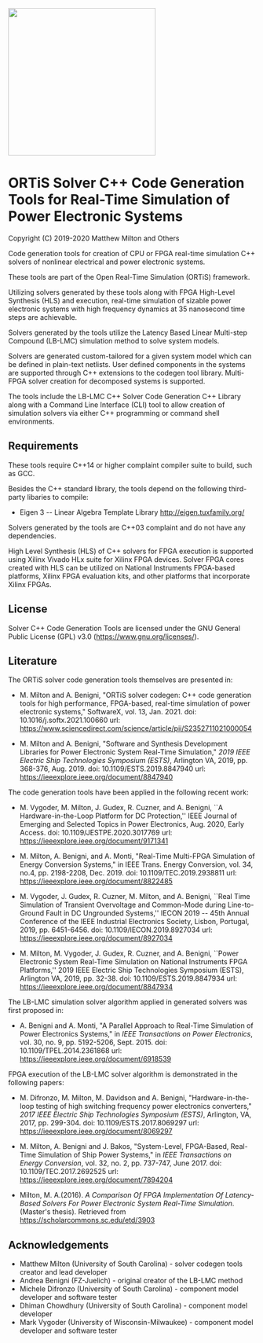 <img src="./ortis_logo_300dpi.png" width="300"/>

# ORTiS Solver C++ Code Generation Tools for Real-Time Simulation of Power Electronic Systems 

Copyright (C) 2019-2020 Matthew Milton and Others

Code generation tools for creation of CPU or FPGA real-time simulation C++ solvers of nonlinear electrical and power electronic systems.

These tools are part of the Open Real-Time Simulation (ORTiS) framework.

Utilizing solvers generated by these tools along with FPGA High-Level Synthesis (HLS) and execution, real-time simulation of sizable power electronic systems with high frequency dynamics at 35 nanosecond time steps are achievable.

Solvers generated by the tools utilize the Latency Based Linear Multi-step Compound (LB-LMC) simulation method to solve system models.  

Solvers are generated custom-tailored for a given system model which can be defined in plain-text netlists.  User defined components in the systems are supported through C++ extensions to the codegen tool library.  Multi-FPGA solver creation for decomposed systems is supported.

The tools include the LB-LMC C++ Solver Code Generation C++ Library along with a Command Line Interface (CLI) tool to allow creation of simulation solvers via either C++ programming or command shell environments.

## Requirements

These tools require C++14 or higher complaint compiler suite to build, such as GCC.

Besides the C++ standard library, the tools depend on the following third-party libaries to compile:

  * Eigen 3 -- Linear Algebra Template Library
http://eigen.tuxfamily.org/

Solvers generated by the tools are C++03 complaint and do not have any dependencies.

High Level Synthesis (HLS) of C++ solvers for FPGA execution is supported using Xilinx Vivado HLx suite for Xilinx FPGA devices.  Solver FPGA cores created with HLS can be utilized on National Instruments FPGA-based platforms, Xilinx FPGA evaluation kits, and other platforms that incorporate Xilinx FPGAs.

## License

Solver C++ Code Generation Tools are licensed under the GNU General Public License (GPL) v3.0 (https://www.gnu.org/licenses/).

## Literature 
  
The ORTiS solver code generation tools themselves are presented in:

* M. Milton and A. Benigni, "ORTiS solver codegen: C++ code generation tools for high performance, FPGA-based, real-time simulation of power electronic systems," SoftwareX, vol. 13, Jan. 2021.
doi: 10.1016/j.softx.2021.100660
url: https://www.sciencedirect.com/science/article/pii/S2352711021000054

* M. Milton and A. Benigni, "Software and Synthesis Development Libraries for Power Electronic System Real-Time Simulation," *2019 IEEE Electric Ship Technologies Symposium (ESTS)*, Arlington VA, 2019, pp. 368-376, Aug. 2019.
doi: 10.1109/ESTS.2019.8847940
url: https://ieeexplore.ieee.org/document/8847940

The code generation tools have been applied in the following recent work:

* M. Vygoder, M. Milton, J. Gudex, R. Cuzner, and A. Benigni, ``A Hardware-in-the-Loop Platform for DC Protection,'' IEEE Journal of Emerging and Selected Topics in Power Electronics, Aug. 2020, Early Access.
doi:  10.1109/JESTPE.2020.3017769
url: https://ieeexplore.ieee.org/document/9171341

* M. Milton, A. Benigni, and A. Monti, "Real-Time Multi-FPGA Simulation of Energy Conversion Systems," in IEEE Trans. Energy Conversion, vol. 34, no.4, pp. 2198-2208, Dec. 2019.
doi:  10.1109/TEC.2019.2938811
url: https://ieeexplore.ieee.org/document/8822485

* M. Vygoder, J. Gudex, R. Cuzner, M. Milton, and A. Benigni, ``Real Time Simulation of Transient Overvoltage and Common-Mode during Line-to-Ground Fault in DC Ungrounded Systems,'' IECON 2019 -- 45th Annual Conference of the IEEE Industrial Electronics Society, Lisbon, Portugal, 2019, pp. 6451-6456.
doi: 10.1109/IECON.2019.8927034
url: https://ieeexplore.ieee.org/document/8927034

* M. Milton, M. Vygoder, J. Gudex, R. Cuzner, and A. Benigni, ``Power Electronic System Real-Time Simulation on National Instruments FPGA Platforms,'' 2019 IEEE Electric Ship Technologies Symposium (ESTS), Arlington VA, 2019, pp. 32-38.
doi:  10.1109/ESTS.2019.8847934
url: https://ieeexplore.ieee.org/document/8847934
  
The LB-LMC simulation solver algorithm applied in generated solvers was first proposed in:  

 * A. Benigni and A. Monti, "A Parallel Approach to Real-Time Simulation of Power Electronics Systems," in *IEEE Transactions on Power Electronics*, vol. 30, no. 9, pp. 5192-5206, Sept. 2015.
doi: 10.1109/TPEL.2014.2361868
url: https://ieeexplore.ieee.org/document/6918539

FPGA execution of the LB-LMC solver algorithm is demonstrated in the following papers: 

* M. Difronzo, M. Milton, M. Davidson and A. Benigni, "Hardware-in-the-loop testing of high switching frequency power electronics converters," *2017 IEEE Electric Ship Technologies Symposium (ESTS)*, Arlington, VA, 2017, pp. 299-304.
doi: 10.1109/ESTS.2017.8069297
url: https://ieeexplore.ieee.org/document/8069297

 * M. Milton, A. Benigni and J. Bakos, "System-Level, FPGA-Based, Real-Time Simulation of Ship Power Systems," in *IEEE Transactions on Energy Conversion*, vol. 32, no. 2, pp. 737-747, June 2017.
doi: 10.1109/TEC.2017.2692525
url: https://ieeexplore.ieee.org/document/7894204
 
 * Milton, M. A.(2016). *A Comparison Of FPGA Implementation Of Latency-Based Solvers For Power Electronic System Real-Time Simulation*. (Master's thesis). Retrieved from https://scholarcommons.sc.edu/etd/3903

## Acknowledgements
* Matthew Milton (University of South Carolina) - solver codegen tools creator and lead developer
* Andrea Benigni (FZ-Juelich) - original creator of the LB-LMC method
* Michele Difronzo (University of South Carolina) - component model developer and software tester
* Dhiman Chowdhury (University of South Carolina) - component model developer
* Mark Vygoder (University of Wisconsin-Milwaukee) - component model developer and software tester



